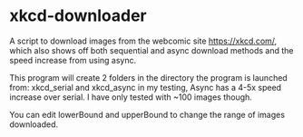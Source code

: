 # xkcd-downloader
A script to download images from the webcomic site https://xkcd.com/, which also shows off both sequential and async download methods and the speed increase from using async.

This program will create 2 folders in the directory the program is launched from: xkcd_serial and xkcd_async
in my testing, Async has a 4-5x speed increase over serial. I have only tested with ~100 images though.

You can edit lowerBound and upperBound to change the range of images downloaded.
